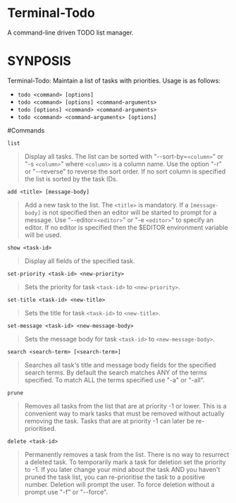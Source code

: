 # Terminal-Todo

A command-line driven TODO list manager.

# SYNPOSIS

Terminal-Todo: Maintain a list of tasks with priorities. Usage is
as follows:

- `todo <command> [options]`
- `todo <command> [options] <command-arguments>`
- `todo [options] <command> <command-arguments>`
- `todo <command> <command-arguments> [options]`

#Commands

`list`

> Display all tasks. The list can be sorted with "--sort-by=`<column>`"
> or "-s `<column>`" where `<column>` is a column name. Use the option
> "-r" or "--reverse" to reverse the sort order.
> If no sort column is specified the list is sorted by the task IDs.

`add <title> [message-body]`

> Add a new task to the list. The `<title>` is mandatory. If a `[message-
> body]` is not specified then an editor will be started to prompt for a
> message. Use "--editor=`<editor>`" or "-e `<editor>`" to specify an editor.
> If no editor is specified then the $EDITOR environment variable will be
> used.

`show <task-id>`

> Display all fields of the specified task.

`set-priority <task-id> <new-priority>`

> Sets the priority for task `<task-id>` to `<new-priority>`.

`set-title <task-id> <new-title>`

> Sets the title for task `<task-id>` to `<new-title>`.

`set-message <task-id> <new-message-body>`

> Sets the message body for task `<task-id>` to `<new-message-body>`.

`search <search-term> [<search-term>]`

> Searches all task's title and message body fields for the specified
> search terms. By default the search matches ANY of the terms specified.
> To match ALL the terms specified use "-a" or "-all".

`prune`

> Removes all tasks from the list that are at priority -1 or lower. This
> is a convenient way to mark tasks that must be removed without actually
> removing the task. Tasks that are at priority -1 can later be re-
> prioritised.

`delete <task-id>`

> Permanently removes a task from the list. There is no way to resurrect
> a deleted task. To temporarily mark a task for deletion set the priority
> to -1. If you later change your mind about the task AND you haven't
> pruned the task list, you can re-prioritise the task to a positive number.
> Deletion will prompt the user. To force deletion without a prompt use
> "-f" or "--force".

